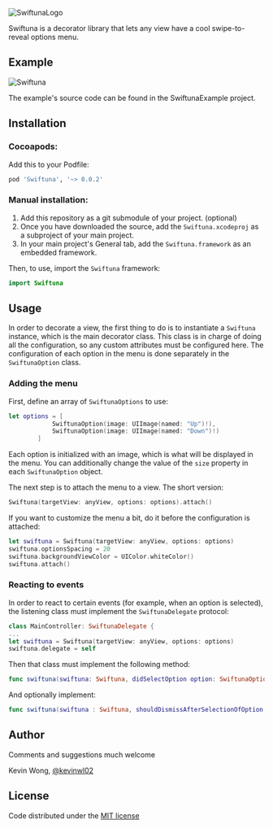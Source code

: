 ![SwiftunaLogo](/../github-media/media/swiftunaLogo.png?raw=true)

Swiftuna is a decorator library that lets any view have a cool swipe-to-reveal options menu.

## Example

![Swiftuna](/../github-media/media/swiftuna.gif?raw=true)

The example's source code can be found in the SwiftunaExample project.

## Installation

### Cocoapods:

Add this to your Podfile:

```ruby
pod 'Swiftuna', '~> 0.0.2'
```

### Manual installation:

1. Add this repository as a git submodule of your project. (optional)
2. Once you have downloaded the source, add the `Swiftuna.xcodeproj` as a subproject of your main project.
3. In your main project's General tab, add the `Swiftuna.framework` as an embedded framework.

Then, to use, import the `Swiftuna` framework:

```swift
import Swiftuna
```

## Usage

In order to decorate a view, the first thing to do is to instantiate a `Swiftuna` instance, which is the main decorator class. This class is in charge of doing all the configuration, so any custom attributes must be configured here. The configuration of each option in the menu is done separately in the `SwiftunaOption` class.

### Adding the menu

First, define an array of `SwiftunaOptions` to use:

```swift
let options = [
            SwiftunaOption(image: UIImage(named: "Up")!),
            SwiftunaOption(image: UIImage(named: "Down")!)
        ]
```

Each option is initialized with an image, which is what will be displayed in the menu. You can additionally change the value of the `size` property in each `SwiftunaOption` object.

The next step is to attach the menu to a view. The short version:

```swift
Swiftuna(targetView: anyView, options: options).attach()
```

If you want to customize the menu a bit, do it before the configuration is attached:

```swift
let swiftuna = Swiftuna(targetView: anyView, options: options)
swiftuna.optionsSpacing = 20
swiftuna.backgroundViewColor = UIColor.whiteColor()
swiftuna.attach()
```

### Reacting to events

In order to react to certain events (for example, when an option is selected), the listening class must implement the `SwiftunaDelegate` protocol:

```swift
class MainController: SwiftunaDelegate {
...
let swiftuna = Swiftuna(targetView: anyView, options: options)
swiftuna.delegate = self
```

Then that class must implement the following method:

```swift
func swiftuna(swiftuna: Swiftuna, didSelectOption option: SwiftunaOption, index: Int)
```

And optionally implement:

```swift
func swiftuna(swiftuna : Swiftuna, shouldDismissAfterSelectionOfOption option : SwiftunaOption, index : Int) -> Bool
```

## Author

Comments and suggestions much welcome

Kevin Wong, [@kevinwl02](https://twitter.com/kevinwl02)

## License

Code distributed under the [MIT license](LICENSE)
